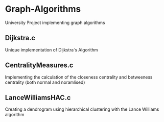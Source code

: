 # Graph-Algorithms
University Project implementing graph algorithms
## Dijkstra.c
Unique implementation of Dijkstra's Algorithm

## CentralityMeasures.c
Implementing the calculation of the closeness centrality and betweeness centrality (both normal and noramlised)


## LanceWilliamsHAC.c
Creating a dendrogram using hierarchical clustering with the Lance Williams algorithm
